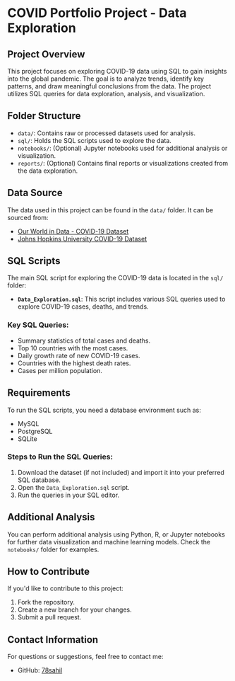 # COVID Portfolio Project - Data Exploration

## Project Overview
This project focuses on exploring COVID-19 data using SQL to gain insights into the global pandemic. The goal is to analyze trends, identify key patterns, and draw meaningful conclusions from the data. The project utilizes SQL queries for data exploration, analysis, and visualization.

## Folder Structure
- `data/`: Contains raw or processed datasets used for analysis.
- `sql/`: Holds the SQL scripts used to explore the data.
- `notebooks/`: (Optional) Jupyter notebooks used for additional analysis or visualization.
- `reports/`: (Optional) Contains final reports or visualizations created from the data exploration.

## Data Source
The data used in this project can be found in the `data/` folder. It can be sourced from:
- [Our World in Data - COVID-19 Dataset](https://ourworldindata.org/covid-dataset)
- [Johns Hopkins University COVID-19 Dataset](https://github.com/CSSEGISandData/COVID-19)

## SQL Scripts
The main SQL script for exploring the COVID-19 data is located in the `sql/` folder:
- **`Data_Exploration.sql`**: This script includes various SQL queries used to explore COVID-19 cases, deaths, and trends.

### Key SQL Queries:
- Summary statistics of total cases and deaths.
- Top 10 countries with the most cases.
- Daily growth rate of new COVID-19 cases.
- Countries with the highest death rates.
- Cases per million population.

## Requirements
To run the SQL scripts, you need a database environment such as:
- MySQL
- PostgreSQL
- SQLite

### Steps to Run the SQL Queries:
1. Download the dataset (if not included) and import it into your preferred SQL database.
2. Open the `Data_Exploration.sql` script.
3. Run the queries in your SQL editor.

## Additional Analysis
You can perform additional analysis using Python, R, or Jupyter notebooks for further data visualization and machine learning models. Check the `notebooks/` folder for examples.

## How to Contribute
If you'd like to contribute to this project:
1. Fork the repository.
2. Create a new branch for your changes.
3. Submit a pull request.

## Contact Information
For questions or suggestions, feel free to contact me:
- GitHub: [78sahil](https://github.com/78sahil)


